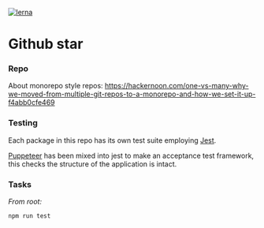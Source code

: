 [![lerna](https://img.shields.io/badge/maintained%20with-lerna-cc00ff.svg)](https://lerna.js.org/)

# Github star

### Repo
About monorepo style repos: https://hackernoon.com/one-vs-many-why-we-moved-from-multiple-git-repos-to-a-monorepo-and-how-we-set-it-up-f4abb0cfe469

### Testing
Each package in this repo has its own test suite employing [Jest](https://github.com/facebook/jest).

[Puppeteer](https://github.com/GoogleChrome/puppeteer) has been mixed into jest to make an acceptance test framework, this checks the structure of the application is intact.

### Tasks

*From root:*

`npm run test`
